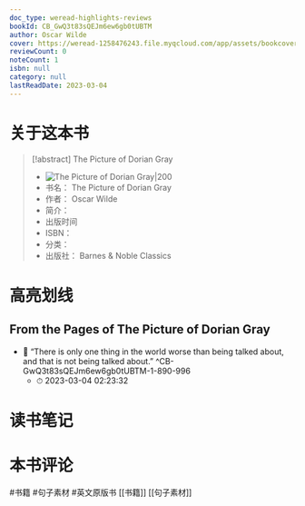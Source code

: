 ```yaml
---
doc_type: weread-highlights-reviews
bookId: CB_GwQ3t83sQEJm6ew6gb0tUBTM
author: Oscar Wilde
cover: https://weread-1258476243.file.myqcloud.com/app/assets/bookcover/book_cover_default_imported_06.png
reviewCount: 0
noteCount: 1
isbn: null
category: null
lastReadDate: 2023-03-04
---
```

# 关于这本书
> [!abstract] The Picture of Dorian Gray
> - ![ The Picture of Dorian Gray|200](https://weread-1258476243.file.myqcloud.com/app/assets/bookcover/book_cover_default_imported_06.png)
> - 书名： The Picture of Dorian Gray
> - 作者： Oscar Wilde
> - 简介： 
> - 出版时间 
> - ISBN： 
> - 分类： 
> - 出版社： Barnes & Noble Classics

# 高亮划线

## From the Pages of The Picture of Dorian Gray


- 📌 “There is only one thing in the world worse than being talked about, and that is not being talked about.” ^CB-GwQ3t83sQEJm6ew6gb0tUBTM-1-890-996
    - ⏱ 2023-03-04 02:23:32 
# 读书笔记

# 本书评论
#书籍 #句子素材 #英文原版书 [[书籍]] [[句子素材]] 